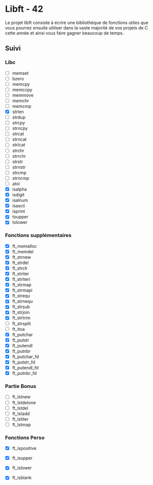 # Libft - 42

Le projet libft consiste à écrire une bibliothèque de fonctions utiles que vous 
pourrez ensuite utiliser dans la vaste majorité de vos projets de C cette année
et ainsi vous faire gagner beaucoup de temps.

## Suivi

### Libc

* [ ] memset
* [ ] bzero
* [ ] memcpy
* [ ] memccpy
* [ ] memmove
* [ ] memchr
* [ ] memcmp
* [x] strlen
* [ ] strdup
* [ ] strcpy
* [ ] strncpy
* [ ] strcat
* [ ] strncat
* [ ] strlcat
* [ ] strchr
* [ ] strrchr
* [ ] strstr
* [ ] strnstr
* [ ] strcmp
* [ ] strncmp
* [ ] atoi
* [x] isalpha
* [x] isdigit
* [x] isalnum
* [x] isascii
* [x] isprint
* [x] toupper
* [x] tolower

### Fonctions supplémentaires

* [x] ft_memalloc
* [x] ft_memdel
* [x] ft_strnew
* [x] ft_strdel
* [x] ft_strclr
* [x] ft_striter
* [x] ft_striteri
* [x] ft_strmap
* [x] ft_strmapi
* [x] ft_strequ
* [x] ft_strnequ
* [x] ft_strsub
* [x] ft_strjoin
* [x] ft_strtrim
* [ ] ft_strsplit
* [ ] ft_itoa
* [x] ft_putchar
* [x] ft_putstr
* [x] ft_putendl
* [x] ft_putnbr
* [x] ft_putchar_fd
* [x] ft_putstr_fd
* [x] ft_putendl_fd
* [x] ft_putnbr_fd

### Partie Bonus

* [ ] ft_lstnew
* [ ] ft_lstdelone
* [ ] ft_lstdel
* [ ] ft_lstadd
* [ ] ft_lstiter
* [ ] ft_lstmap

### Fonctions Perso

* [x] ft_ispositive
* [x] ft_isupper
* [x] ft_islower
* [x] ft_isblank

